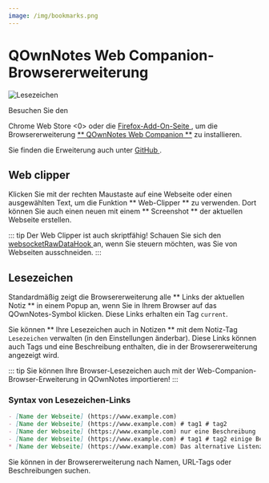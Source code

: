 ```yaml
---
image: /img/bookmarks.png
---
```


# QOwnNotes Web Companion-Browsererweiterung

![Lesezeichen](/img/bookmarks.png)

Besuchen Sie den

 Chrome Web Store <0> oder die [ Firefox-Add-On-Seite ](https://addons.mozilla.org/firefox/addon/qownnotes-web-companion), um die Browsererweiterung [** QOwnNotes Web Companion **](https://github.com/qownnotes/web-companion/) zu installieren.</p> 

Sie finden die Erweiterung auch unter [ GitHub ](https://github.com/qownnotes/web-companion/).



## Web clipper

Klicken Sie mit der rechten Maustaste auf eine Webseite oder einen ausgewählten Text, um die Funktion ** Web-Clipper ** zu verwenden. Dort können Sie auch einen neuen mit einem ** Screenshot ** der aktuellen Webseite erstellen.

::: tip
Der Web Clipper ist auch skriptfähig! Schauen Sie sich den [ websocketRawDataHook ](../scripting/hooks.md#websocketrawdatahook) an, wenn Sie steuern möchten, was Sie von Webseiten ausschneiden.
:::



## Lesezeichen

Standardmäßig zeigt die Browsererweiterung alle ** Links der aktuellen Notiz ** in einem Popup an, wenn Sie in Ihrem Browser auf das QOwnNotes-Symbol klicken. Diese Links erhalten ein Tag ` current `.

Sie können ** Ihre Lesezeichen auch in Notizen ** mit dem Notiz-Tag ` Lesezeichen ` verwalten (in den Einstellungen änderbar). Diese Links können auch Tags und eine Beschreibung enthalten, die in der Browsererweiterung angezeigt wird.

::: tip
Sie können Ihre Browser-Lesezeichen auch mit der Web-Companion-Browser-Erweiterung in QOwnNotes importieren!
:::



### Syntax von Lesezeichen-Links



```markdown
- [Name der Webseite] (https://www.example.com)
- [Name der Webseite] (https://www.example.com) # tag1 # tag2
- [Name der Webseite] (https://www.example.com) nur eine Beschreibung
- [Name der Webseite] (https://www.example.com) # tag1 # tag2 einige Beschreibungen und Tags
* [Name der Webseite] (https://www.example.com) Das alternative Listenzeichen funktioniert ebenfalls
```


Sie können in der Browsererweiterung nach Namen, URL-Tags oder Beschreibungen suchen.
